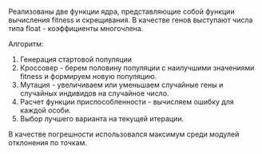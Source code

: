 Реализованы две функции ядра, представляющие собой функции вычисления fitness и скрещивания.
В качестве генов выступают числа типа float - коэффициенты многочлена. 

Алгоритм:
1. Генерация стартовой популяции
2. Кроссовер - берем половину популяции с наилучшими значениями fitness и формируем новую популяцию.
3. Мутация - увеличиваем или уменьшаем случайные гены и случайных индивидов на случайное число.
4. Расчет функции приспособленности - вычисляем ошибку для каждой особи.
5. Выбор лучшего варианта на текущей итерации.

В качестве погрешности использовался максимум среди модулей отклонения по точкам.
